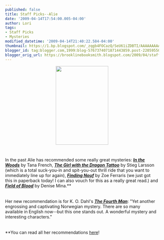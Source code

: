 ```yaml
---
published: false
title: Staff Picks--Alie
date: '2009-04-14T17:54:00.005-04:00'
author: Lori
tags:
- Staff Picks
- Mysteries
modified_datetime: '2009-04-14T21:40:22.584-04:00'
thumbnail: https://1.bp.blogspot.com/_zqgb4FOCazQ/SeU61iZDBTI/AAAAAAAAANU/VwowUJ0wkLc/s72-c/fourth+man.jpg
blogger_id: tag:blogger.com,1999:blog-5767374071871443859.post-2205955031414332978
blogger_orig_url: https://brooklinebooksmith.blogspot.com/2009/04/staff-picks-alie.html
---
```


<a href="https://1.bp.blogspot.com/_zqgb4FOCazQ/SeU61iZDBTI/AAAAAAAAANU/VwowUJ0wkLc/s1600-h/fourth+man.jpg"><img id="BLOGGER_PHOTO_ID_5324726825874818354" style="DISPLAY: block; MARGIN: 0px auto 10px; WIDTH: 172px; CURSOR: hand; HEIGHT: 258px; TEXT-ALIGN: center" alt="" src="https://1.bp.blogspot.com/_zqgb4FOCazQ/SeU61iZDBTI/AAAAAAAAANU/VwowUJ0wkLc/s400/fourth+man.jpg" border="0" /></a><br /><div><a href="https://4.bp.blogspot.com/_zqgb4FOCazQ/SeU6Rh8S_4I/AAAAAAAAANM/-H0CdE7hSmQ/s1600-h/fourth+man.jpg"></a>In the past Alie has recommended some really great mysteries: <strong><em><a href="https://brookline.booksense.com/NASApp/store/Product?s=showproduct&amp;isbn=9780143113492">In the Woods</a></em></strong> by Tana French, <strong><em><a href="https://brookline.booksense.com/NASApp/store/Product?s=showproduct&amp;isbn=9780307269751">The Girl with the Dragon Tattoo</a></em></strong> by <span class="blsp-spelling-error" id="SPELLING_ERROR_0">Stieg</span> <span class="blsp-spelling-error" id="SPELLING_ERROR_1">Larsson</span> (which is a total suck-you-in and spit-you-out thrill ride that you want to immediately line up for again), <strong><em><a href="https://brookline.booksense.com/NASApp/store/Product?s=showproduct&amp;isbn=9780547237787">Finding <span class="blsp-spelling-error" id="SPELLING_ERROR_2">Nouf</span></a></em></strong> by Zoe <span class="blsp-spelling-error" id="SPELLING_ERROR_3">Ferraris</span> (we just got this in paperback today! I can also vouch for this as a really great read.) and <strong><em><a href="https://brookline.booksense.com/NASApp/store/Product?s=showproduct&amp;isbn=9780316154581">Field of Blood</a></em></strong> by Denise Mina.**<br /><div></div><br /><br /><div>Her new recommendation is for K. O. <span class="blsp-spelling-error" id="SPELLING_ERROR_4">Dahl's</span> <strong><em><a href="https://brookline.booksense.com/NASApp/store/Product?s=showproduct&amp;isbn=9780312540579">The Fourth Man</a></em></strong>: "Yet another engrossing and captivating Norwegian mystery. There are so many available in English now--but this one stands out. A wonderful mystery and interesting characters." </div><br /><br /><div>**You can read all her recommendations <a href="https://brookline.booksense.com/NASApp/store/IndexJsp?s=storepicks&amp;page=260895">here</a>!</div></div>